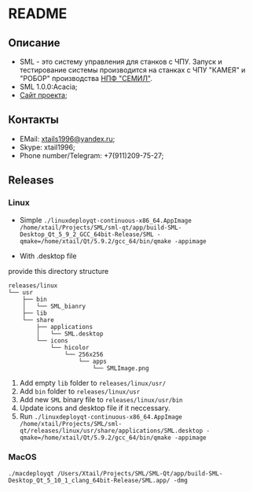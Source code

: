 # README #

## Описание ##

* SML - это систему управления для станков с ЧПУ. Запуск и тестирование системы производится на станках с ЧПУ "КАМЕЯ" и "РОБОР" производства [НПФ "СЕМИЛ"](https://semil.ru/).
* SML 1.0.0:Acacia;
* [Сайт проекта](https://appsforgeinc.bitbucket.io/);

## Контакты ##

* EMail: xtails1996@yandex.ru;
* Skype: xtail1996;
* Phone number/Telegram: +7(911)209-75-27;

## Releases ##

### Linux ###

* Simple `./linuxdeployqt-continuous-x86_64.AppImage /home/xtail/Projects/SML/sml-qt/app/build-SML-Desktop_Qt_5_9_2_GCC_64bit-Release/SML -qmake=/home/xtail/Qt/5.9.2/gcc_64/bin/qmake -appimage`

* With .desktop file

provide this directory structure

```
releases/linux
└── usr
    ├── bin
    │   └── SML_bianry
    ├── lib
    └── share
        ├── applications
        │   └── SML.desktop
        └── icons
            └── hicolor
                └── 256x256 
                    └── apps 
                        └── SMLImage.png
```

1. Add empty `lib` folder to `releases/linux/usr/`
1. Add `bin` folder to `releases/linux/usr`
1. Add new `SML` binary file to `releases/linux/usr/bin`
1. Update icons and desktop file if it neccessary.
1. Run `./linuxdeployqt-continuous-x86_64.AppImage /home/xtail/Projects/SML/sml-qt/releases/linux/usr/share/applications/SML.desktop -qmake=/home/xtail/Qt/5.9.2/gcc_64/bin/qmake -appimage`



### MacOS ###
`./macdeployqt /Users/Xtail/Projects/SML/SML-Qt/app/build-SML-Desktop_Qt_5_10_1_clang_64bit-Release/SML.app/ -dmg`